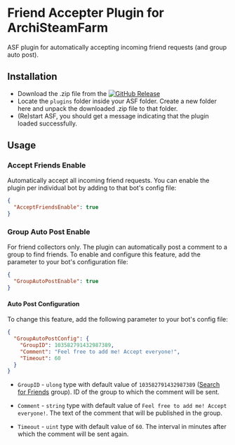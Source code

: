 # Friend Accepter Plugin for ArchiSteamFarm

ASF plugin for automatically accepting incoming friend requests (and group auto post).

## Installation

- Download the .zip file from
  the [![GitHub Release](https://img.shields.io/github/v/release/JackieWaltRyan/FriendAccepter?display_name=tag&logo=github&label=latest%20release)](https://github.com/JackieWaltRyan/FriendAccepter/releases/latest)
- Locate the `plugins` folder inside your ASF folder. Create a new folder here and unpack the downloaded .zip file to
  that folder.
- (Re)start ASF, you should get a message indicating that the plugin loaded successfully.

## Usage

### Accept Friends Enable

Automatically accept all incoming friend requests. You can enable the plugin per individual bot by adding to that bot's
config file:

```json
{
  "AcceptFriendsEnable": true
}
```

### Group Auto Post Enable

For friend collectors only. The plugin can automatically post a comment to a group to find friends. To enable and
configure this feature, add the parameter to your bot's configuration file:

```json
{
  "GroupAutoPostEnable": true
}
```

#### Auto Post Configuration

To change this feature, add the following parameter to your bot's config file:

```json
{
  "GroupAutoPostConfig": {
    "GroupID": 103582791432987389,
    "Comment": "Feel free to add me! Accept everyone!",
    "Timeout": 60
  }
}
```

- `GroupID` - `ulong` type with default value of
  `103582791432987389` ([Search for Friends](https://steamcommunity.com/groups/SearchForFriends) group). ID of the group
  to which the comment will be sent.


- `Comment` - `string` type with default value of `Feel free to add me! Accept everyone!`. The text of the comment that
  will be published in the group.


- `Timeout` - `uint` type with default value of `60`. The interval in minutes after which the comment will be sent
  again.
